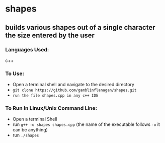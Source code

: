 # shapes
## builds various shapes out of a single character the size entered by the user


### Languages Used:

c++


### To Use:

* Open a terminal shell and navigate to the desired directory 
* `git clone https://github.com/gamblinflanagan/shapes.git`
* `run the file shapes.cpp in any c++ IDE`

### To Run In Linux/Unix Command Line:

* Open a terminal Shell
* run `g++ -o shapes shapes.cpp` (the name of the executable follows `-o` it can be anything)
* run `./shapes`
